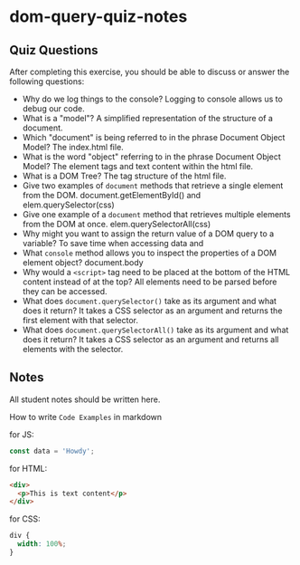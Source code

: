 # dom-query-quiz-notes

## Quiz Questions

After completing this exercise, you should be able to discuss or answer the following questions:

- Why do we log things to the console?
  Logging to console allows us to debug our code.
- What is a "model"?
  A simplified representation of the structure of a document.
- Which "document" is being referred to in the phrase Document Object Model?
  The index.html file.
- What is the word "object" referring to in the phrase Document Object Model?
  The element tags and text content within the html file.
- What is a DOM Tree?
  The tag structure of the html file.
- Give two examples of `document` methods that retrieve a single element from the DOM.
  document.getElementById() and elem.querySelector(css)
- Give one example of a `document` method that retrieves multiple elements from the DOM at once.
  elem.querySelectorAll(css)
- Why might you want to assign the return value of a DOM query to a variable?
  To save time when accessing data and
- What `console` method allows you to inspect the properties of a DOM element object?
  document.body
- Why would a `<script>` tag need to be placed at the bottom of the HTML content instead of at the top?
  All elements need to be parsed before they can be accessed.
- What does `document.querySelector()` take as its argument and what does it return?
  It takes a CSS selector as an argument and returns the first element with that selector.
- What does `document.querySelectorAll()` take as its argument and what does it return?
  It takes a CSS selector as an argument and returns all elements with the selector.

## Notes

All student notes should be written here.

How to write `Code Examples` in markdown

for JS:

```javascript
const data = 'Howdy';
```

for HTML:

```html
<div>
  <p>This is text content</p>
</div>
```

for CSS:

```css
div {
  width: 100%;
}
```
